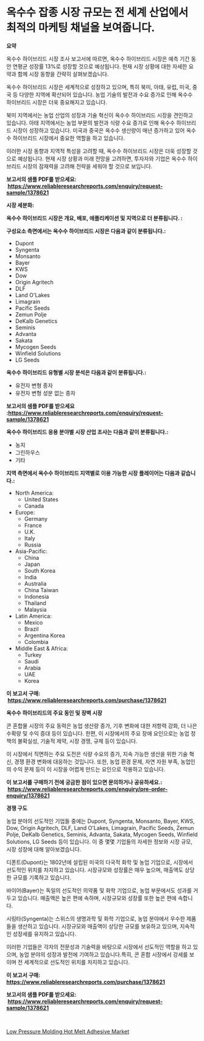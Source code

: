 <p><h1>옥수수 잡종 시장 규모는 전 세계 산업에서 최적의 마케팅 채널을 보여줍니다.</h1></p><p><strong>요약</strong></p>
<p><p>옥수수 하이브리드 시장 조사 보고서에 따르면, 옥수수 하이브리드 시장은 예측 기간 동안 연평균 성장률 13%로 성장할 것으로 예상됩니다. 현재 시장 상황에 대한 자세한 요약과 함께 시장 동향을 간략히 살펴보겠습니다.</p><p>옥수수 하이브리드 시장은 세계적으로 성장하고 있으며, 특히 북미, 아태, 유럽, 미국, 중국 등 다양한 지역에 확산되어 있습니다. 농업 기술의 발전과 수요 증가로 인해 옥수수 하이브리드 시장은 더욱 중요해지고 있습니다.</p><p>북미 지역에서는 농업 산업의 성장과 기술 혁신이 옥수수 하이브리드 시장을 견인하고 있습니다. 아태 지역에서는 농업 부문의 발전과 식량 수요 증가로 인해 옥수수 하이브리드 시장이 성장하고 있습니다. 미국과 중국은 옥수수 생산량이 매년 증가하고 있어 옥수수 하이브리드 시장에서 중요한 역할을 하고 있습니다.</p><p>이러한 시장 동향과 지역적 특성을 고려할 때, 옥수수 하이브리드 시장은 더욱 성장할 것으로 예상됩니다. 현재 시장 상황과 미래 전망을 고려하면, 투자자와 기업은 옥수수 하이브리드 시장의 잠재력을 고려해 전략을 세워야 할 것으로 보입니다.</p></p>
<p><strong>보고서의 샘플 PDF를 받으세요: &nbsp;<a href="https://www.reliableresearchreports.com/enquiry/request-sample/1378621">https://www.reliableresearchreports.com/enquiry/request-sample/1378621</a></strong></p>
<p><strong>시장 세분화:</strong></p>
<p><strong> 옥수수 하이브리드 시장은 개요, 배포, 애플리케이션 및 지역으로 더 분류됩니다. :</strong></p>
<p><strong>구성요소 측면에서는 옥수수 하이브리드 시장은 다음과 같이 분류됩니다.:</strong></p>
<p><ul><li>Dupont</li><li>Syngenta</li><li>Monsanto</li><li>Bayer</li><li>KWS</li><li>Dow</li><li>Origin Agritech</li><li>DLF</li><li>Land O'Lakes</li><li>Limagrain</li><li>Pacific Seeds</li><li>Zemun Polje</li><li>DeKalb Genetics</li><li>Seminis</li><li>Advanta</li><li>Sakata</li><li>Mycogen Seeds</li><li>Winfield Solutions</li><li>LG Seeds</li></ul></p>
<p><strong> 옥수수 하이브리드 유형별 시장 분석은 다음과 같이 분류됩니다.:</strong></p>
<p><ul><li>유전자 변형 종자</li><li>유전자 변형 성분 없는 종자</li></ul></p>
<p><strong>보고서의 샘플 PDF를 받으세요 :<a href="https://www.reliableresearchreports.com/enquiry/request-sample/1378621">https://www.reliableresearchreports.com/enquiry/request-sample/1378621</a></strong></p>
<p><strong> 옥수수 하이브리드 응용 분야별 시장 산업 조사는 다음과 같이 분류됩니다.:</strong></p>
<p><ul><li>농지</li><li>그린하우스</li><li>기타</li></ul></p>
<p><strong>지역 측면에서 옥수수 하이브리드 지역별로 이용 가능한 시장 플레이어는 다음과 같습니다.:</strong></p>
<p><ul>
    <li>
        North America:
        <ul>
            <li>United States</li>
            <li>Canada</li>
        </ul>
    </li>
    <li>
        Europe:
        <ul>
            <li>Germany</li>
            <li>France</li>
            <li>U.K.</li>
            <li>Italy</li>
            <li>Russia</li>
        </ul>
    </li>
    <li>
        Asia-Pacific:
        <ul>
            <li>China</li>
            <li>Japan</li>
            <li>South Korea</li>
            <li>India</li>
            <li>Australia</li>
            <li>China Taiwan</li>
            <li>Indonesia</li>
            <li>Thailand</li>
            <li>Malaysia</li>
        </ul>
    </li>
    <li>
        Latin America:
        <ul>
            <li>Mexico</li>
            <li>Brazil</li>
            <li>Argentina Korea</li>
            <li>Colombia</li>
        </ul>
    </li>
    <li>
        Middle East & Africa:
        <ul>
            <li>Turkey</li>
            <li>Saudi</li>
            <li>Arabia</li>
            <li>UAE</li>
            <li>Korea</li>
        </ul>
    </li>
    </ul></p>
<p><strong>이 보고서 구매: &nbsp;<a href="https://www.reliableresearchreports.com/purchase/1378621">https://www.reliableresearchreports.com/purchase/1378621</a></strong></p>
<p><strong>옥수수 하이브리드의 주요 동인 및 장벽 시장</strong></p>
<p><p>콘 혼합물 시장의 주요 동력은 농업 생산량 증가, 기후 변화에 대한 저항력 강화, 더 나은 수확량 및 수익 증대 등이 있습니다. 한편, 이 시장에서의 주요 장애 요인으로는 농업 정책의 불확실성, 기술적 제약, 시장 경쟁, 규제 등이 있습니다.</p><p>이 시장에서 직면하는 주요 도전은 식량 수요의 증가, 지속 가능한 생산을 위한 기술 혁신, 경쟁 환경 변화에 대응하는 것입니다. 또한, 농업 환경 문제, 자연 자원 부족, 농업인의 수익 문제 등이 이 시장을 어렵게 만드는 요인으로 작용하고 있습니다.</p></p>
<p><strong>이 보고서를 구매하기 전에 궁금한 점이 있으면 문의하거나 공유하세요.: &nbsp;<a href="https://www.reliableresearchreports.com/enquiry/pre-order-enquiry/1378621">https://www.reliableresearchreports.com/enquiry/pre-order-enquiry/1378621</a></strong></p>
<p><strong>경쟁 구도</strong></p>
<p><p>농업 분야의 선도적인 기업들 중에는 Dupont, Syngenta, Monsanto, Bayer, KWS, Dow, Origin Agritech, DLF, Land O'Lakes, Limagrain, Pacific Seeds, Zemun Polje, DeKalb Genetics, Seminis, Advanta, Sakata, Mycogen Seeds, Winfield Solutions, LG Seeds 등이 있습니다. 이 중 몇몇 기업들의 자세한 정보와 시장 규모, 시장 성장에 대해 알아보겠습니다.</p><p>디폰트(Dupont)는 1802년에 설립된 미국의 다국적 화학 및 농업 기업으로, 시장에서 선도적인 위치를 차지하고 있습니다. 시장규모와 성장률은 매우 높으며, 매출액도 상당한 규모를 기록하고 있습니다.</p><p>바이어(Bayer)는 독일의 선도적인 의약품 및 화학 기업으로, 농업 부문에서도 성과를 거두고 있습니다. 매출액은 높은 편에 속하며, 시장규모와 성장률 또한 높은 편에 속합니다.</p><p>시링타(Syngenta)는 스위스의 생명과학 및 화학 기업으로, 농업 분야에서 우수한 제품들을 생산하고 있습니다. 시장규모와 매출액이 상당한 규모를 보유하고 있으며, 지속적인 성장세를 유지하고 있습니다.</p><p>이러한 기업들은 각자의 전문성과 기술력을 바탕으로 시장에서 선도적인 역할을 하고 있으며, 농업 분야의 성장과 발전에 기여하고 있습니다.특히, 콘 혼합 시장에서 강세를 보이며 전 세계적으로 선도적인 위치를 차지하고 있습니다.</p></p>
<p><strong>이 보고서 구매: &nbsp; <a href="https://www.reliableresearchreports.com/purchase/1378621">https://www.reliableresearchreports.com/purchase/1378621</a></strong></p>
<p><strong>보고서의 샘플 PDF를 받으세요: &nbsp;<a href="https://www.reliableresearchreports.com/enquiry/request-sample/1378621">https://www.reliableresearchreports.com/enquiry/request-sample/1378621</a></strong><strong></strong></p>
<p>&nbsp;</p>
<p><p><a href="https://github.com/Hazelklievgspy6vdcsmu106w/Market-Research-Report-List-1/blob/main/low-pressure-molding-hot-melt-adhesive-market.md">Low Pressure Molding Hot Melt Adhesive Market</a></p></p>